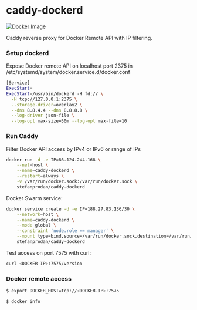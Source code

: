 # caddy-dockerd

[![Docker Image](https://images.microbadger.com/badges/image/stefanprodan/caddy-dockerd.svg)](https://hub.docker.com/r/stefanprodan/caddy-dockerd)

Caddy reverse proxy for Docker Remote API with IP filtering. 

### Setup dockerd

Expose Docker remote API on localhost port 2375 in /etc/systemd/system/docker.service.d/docker.conf

```bash
[Service]
ExecStart=
ExecStart=/usr/bin/dockerd -H fd:// \
  -H tcp://127.0.0.1:2375 \
  --storage-driver=overlay2 \
  --dns 8.8.4.4 --dns 8.8.8.8 \
  --log-driver json-file \
  --log-opt max-size=50m --log-opt max-file=10 
```

### Run Caddy

Filter Docker API access by IPv4 or IPv6 or range of IPs

```bash
docker run -d -e IP=86.124.244.168 \
    --net=host \
    --name=caddy-dockerd \
    --restart=always \
    -v /var/run/docker.sock:/var/run/docker.sock \
    stefanprodan/caddy-dockerd
```

Docker Swarm service:

```bash
docker service create -d -e IP=188.27.83.136/30 \
    --network=host \
    --name=caddy-dockerd \
    --mode global \
    --constraint 'node.role == manager' \
    --mount type=bind,source=/var/run/docker.sock,destination=/var/run/docker.sock \
    stefanprodan/caddy-dockerd
```

Test access on port 7575 with curl:

```bash
curl <DOCKER-IP>:7575/version
```

### Docker remote access

```bash
$ export DOCKER_HOST=tcp://<DOCKER-IP>:7575

$ docker info
```
